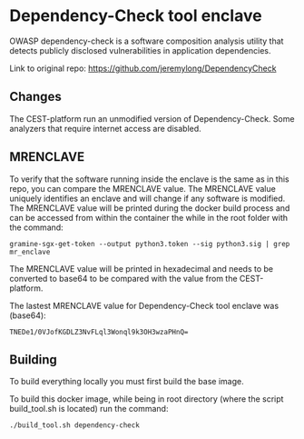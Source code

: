 # Dependency-Check tool enclave
OWASP dependency-check is a software composition analysis utility that detects publicly disclosed vulnerabilities in application dependencies.

Link to original repo: https://github.com/jeremylong/DependencyCheck

## Changes
The CEST-platform run an unmodified version of Dependency-Check. Some analyzers that require internet access are disabled. 

## MRENCLAVE
To verify that the software running inside the enclave is the same as in this repo, you can compare the MRENCLAVE value. The MRENCLAVE value uniquely identifies an enclave and will change if any software is modified. The MRENCLAVE value will be printed during the docker build process and can be accessed from within the container the while in the root folder with the command:
```console
gramine-sgx-get-token --output python3.token --sig python3.sig | grep mr_enclave
```
The MRENCLAVE value will be printed in hexadecimal and needs to be converted to base64 to be compared with the value from the CEST-platform.

The lastest MRENCLAVE value for Dependency-Check tool enclave was (base64): 
```
TNEDe1/0VJofKGDLZ3NvFLql3Wonql9k3OH3wzaPHnQ=
```
## Building
To build everything locally you must first build the base image. 

To build this docker image, while being in root directory (where the script build_tool.sh is located) run the command:
```console
./build_tool.sh dependency-check
```
